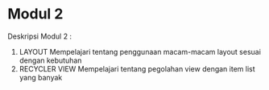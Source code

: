# Modul 2
Deskripsi Modul 2 :
1. LAYOUT
Mempelajari tentang penggunaan macam-macam layout sesuai dengan kebutuhan
2. RECYCLER VIEW
Mempelajari tentang pegolahan view dengan item list yang banyak

